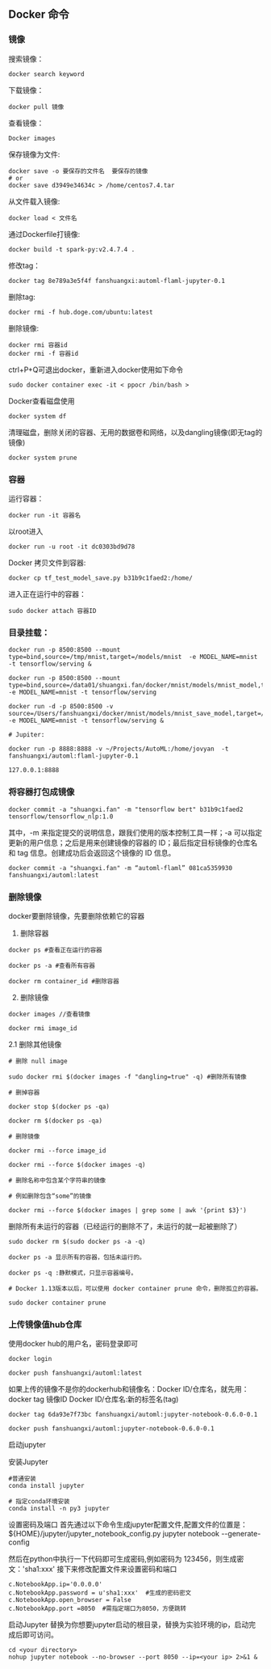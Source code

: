
## Docker 命令

### 镜像

搜索镜像：
```
docker search keyword
```

下载镜像：
```
docker pull 镜像
```

查看镜像：
```
Docker images
```

保存镜像为文件:
```
docker save -o 要保存的文件名  要保存的镜像
# or
docker save d3949e34634c > /home/centos7.4.tar
```

从文件载入镜像:
```
docker load < 文件名
```

通过Dockerfile打镜像:
```
docker build -t spark-py:v2.4.7.4 .
```

修改tag：
```
docker tag 8e789a3e5f4f fanshuangxi:automl-flaml-jupyter-0.1
```

删除tag:
```
docker rmi -f hub.doge.com/ubuntu:latest
```

删除镜像:
```
docker rmi 容器id
docker rmi -f 容器id
```

ctrl+P+Q可退出docker，重新进入docker使用如下命令

```
sudo docker container exec -it < ppocr /bin/bash >
```

Docker查看磁盘使用
```
docker system df
```
清理磁盘，删除关闭的容器、无用的数据卷和网络，以及dangling镜像(即无tag的镜像)
```
docker system prune
```

### 容器


运行容器：
```
docker run -it 容器名
```

以root进入
```
docker run -u root -it dc0303bd9d78
```

Docker 拷贝文件到容器:
```
docker cp tf_test_model_save.py b31b9c1faed2:/home/
```

进入正在运行中的容器：
```
sudo docker attach 容器ID
```

### 目录挂载：
```
docker run -p 8500:8500 --mount type=bind,source=/tmp/mnist,target=/models/mnist  -e MODEL_NAME=mnist -t tensorflow/serving &

docker run -p 8500:8500 --mount type=bind,source=/data01/shuangxi.fan/docker/mnist/models/mnist_model,target=/models/mnist -e MODEL_NAME=mnist -t tensorflow/serving

docker run -d -p 8500:8500 -v source=/Users/fanshuangxi/docker/mnist/models/mnist_save_model,target=/models/mnist -e MODEL_NAME=mnist -t tensorflow/serving &

# Jupiter:

docker run -p 8888:8888 -v ~/Projects/AutoML:/home/jovyan  -t fanshuangxi/automl:flaml-jupyter-0.1

127.0.0.1:8888
```

### 将容器打包成镜像
```
docker commit -a "shuangxi.fan" -m "tensorflow bert" b31b9c1faed2 tensorflow/tensorflow_nlp:1.0
```

其中，-m 来指定提交的说明信息，跟我们使用的版本控制工具一样；-a 可以指定更新的用户信息；之后是用来创建镜像的容器的 ID；最后指定目标镜像的仓库名和 tag 信息。创建成功后会返回这个镜像的 ID 信息。
```
docker commit -a "shuangxi.fan" -m “automl-flaml” 081ca5359930 fanshuangxi/automl:latest
```

### 删除镜像

docker要删除镜像，先要删除依赖它的容器

1. 删除容器
```
docker ps #查看正在运行的容器

docker ps -a #查看所有容器

docker rm container_id #删除容器
```
2. 删除镜像
```
docker images //查看镜像

docker rmi image_id
```
2.1 删除其他镜像
```
# 删除 null image

sudo docker rmi $(docker images -f "dangling=true" -q) #删除所有镜像

# 删掉容器

docker stop $(docker ps -qa)

docker rm $(docker ps -qa)

# 删除镜像

docker rmi --force image_id

docker rmi --force $(docker images -q)

# 删除名称中包含某个字符串的镜像

# 例如删除包含“some”的镜像

docker rmi --force $(docker images | grep some | awk '{print $3}')
```

删除所有未运行的容器（已经运行的删除不了，未运行的就一起被删除了）
```
sudo docker rm $(sudo docker ps -a -q)

docker ps -a 显示所有的容器，包括未运行的。

docker ps -q :静默模式，只显示容器编号。

# Docker 1.13版本以后，可以使用 docker container prune 命令，删除孤立的容器。

sudo docker container prune
```

### 上传镜像值hub仓库

使用docker hub的用户名，密码登录即可
```
docker login

docker push fanshuangxi/automl:latest
```

如果上传的镜像不是你的dockerhub和镜像名：Docker ID/仓库名，就先用：docker tag 镜像ID Docker ID/仓库名:新的标签名(tag)
```
docker tag 6da93e7f73bc fanshuangxi/automl:jupyter-notebook-0.6.0-0.1

docker push fanshuangxi/automl:jupyter-notebook-0.6.0-0.1
```

启动jupyter

安装Jupyter
```commandline
#普通安装
conda install jupyter
  
# 指定conda环境安装
conda install -n py3 jupyter
```
设置密码及端口
首先通过以下命令生成jupyter配置文件,配置文件的位置是：${HOME}/jupyter/jupyter_notebook_config.py
jupyter notebook --generate-config

然后在python中执行一下代码即可生成密码,例如密码为 123456，则生成密文：'sha1:xxx'
接下来修改配置文件来设置密码和端口
```commandline
c.NotebookApp.ip='0.0.0.0'
c.NotebookApp.password = u'sha1:xxx'  #生成的密码密文
c.NotebookApp.open_browser = False
c.NotebookApp.port =8050  #需指定端口为8050，方便跳转
```
启动Jupyter
<your directory>替换为你想要jupyter启动的根目录，<your ip>替换为实验环境的ip，启动完成后即可访问。
```commandline
cd <your directory>
nohup jupyter notebook --no-browser --port 8050 --ip=<your ip> 2>&1 &

```


